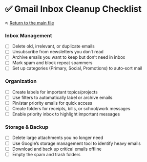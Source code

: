 # ✅ Gmail Inbox Cleanup Checklist

↖️ [Return to the main file](../README.md)

### Inbox Management
- [ ] Delete old, irrelevant, or duplicate emails
- [ ] Unsubscribe from newsletters you don’t read
- [ ] Archive emails you want to keep but don’t need in inbox
- [ ] Mark spam and block repeat spammers
- [ ] Set up categories (Primary, Social, Promotions) to auto-sort mail

### Organization
- [ ] Create labels for important topics/projects
- [ ] Use filters to automatically label or archive emails
- [ ] Pin/star priority emails for quick access
- [ ] Create folders for receipts, bills, or school/work messages
- [ ] Enable priority inbox to highlight important messages

### Storage & Backup
- [ ] Delete large attachments you no longer need
- [ ] Use Google’s storage management tool to identify heavy emails
- [ ] Download and back up critical emails offline
- [ ] Empty the spam and trash folders